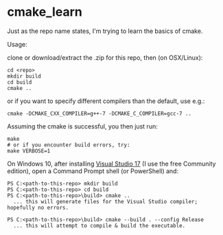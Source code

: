 # cmake_learn

Just as the repo name states, I'm trying to learn the basics of cmake.

Usage:

clone or download/extract the .zip for this repo, then (on OSX/Linux):
```
cd <repo>
mkdir build
cd build
cmake ..
```
or if you want to specify different compilers than the default, use e.g.:
```
cmake -DCMAKE_CXX_COMPILER=g++-7 -DCMAKE_C_COMPILER=gcc-7 ..
```
Assuming the cmake is successful, you then just run:
```
make
# or if you encounter build errors, try:
make VERBOSE=1
```
On Windows 10, after installing [Visual Studio 17](https://www.visualstudio.com/downloads/) (I use the free Community edition), open a Command Prompt shell (or PowerShell) and:
<!--
I run a batch script (.bat) as follows:
```
cmd.exe /k ""c:\Program Files (x86)\Microsoft Visual Studio\2017\Community\VC\Auxiliary\Build\vcvarsall.bat" x64 & powershell"
```
which seems to do some magic of making my Command Prompt shell know about the VS17 "cl" compiler (and put my Command Prompt into "Powershell" mode so I'll have more Unix-like commands). Then I run:
-->
```
PS C:<path-to-this-repo> mkdir build
PS C:<path-to-this-repo> cd build
PS C:<path-to-this-repo>\build> cmake ..
  ... this will generate files for the Visual Studio compiler; hopefully no errors.
  
PS C:<path-to-this-repo>\build> cmake --build . --config Release
  ... this will attempt to compile & build the executable.
```
